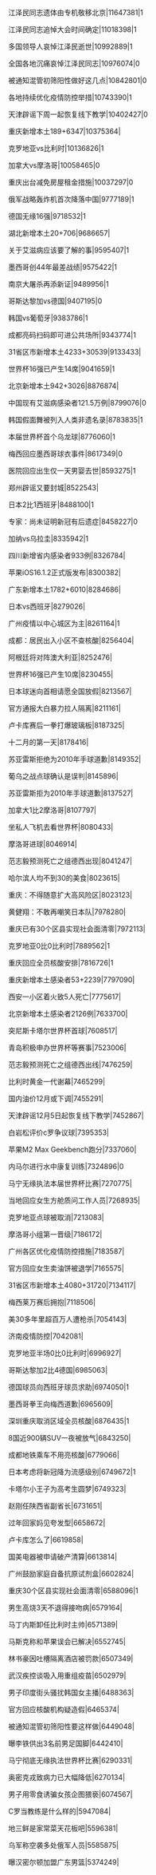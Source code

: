 江泽民同志遗体由专机敬移北京|11647381|1

江泽民同志追悼大会时间确定|11018398|1

多国领导人哀悼江泽民逝世|10992889|1

全国各地沉痛哀悼江泽民同志|10976074|0

被通知混管初筛阳性做好这几点|10842801|0

各地持续优化疫情防控举措|10743390|1

天津辟谣下周一起恢复线下教学|10402427|0

重庆新增本土189+6347|10375364|

克罗地亚vs比利时|10136826|1

加拿大vs摩洛哥|10058465|0

重庆出台减免房屋租金措施|10037297|0

俄军战略轰炸机首次降落中国|9777189|1

德国无缘16强|9718532|1

湖北新增本土20+706|9686657|

关于艾滋病应该要了解的事|9595407|1

墨西哥创44年最差战绩|9575422|1

南京大屠杀再添新证|9489956|1

哥斯达黎加vs德国|9407195|0

韩国vs葡萄牙|9383786|1

成都亮码扫码即可进公共场所|9343774|1

31省区市新增本土4233+30539|9133433|

世界杯16强已产生14席|9041659|1

北京新增本土942+3026|8876874|

中国现有艾滋病感染者121.5万例|8799076|0

韩国假面舞被列入人类非遗名录|8783835|1

本届世界杯首个乌龙球|8776060|1

梅西回应墨西哥球衣事件|8617349|0

医院回应出生仅一天男婴去世|8593275|1

郑州辟谣又要封城|8522543|

日本2比1西班牙|8488100|1

专家：尚未证明新冠有后遗症|8458227|0

加纳vs乌拉圭|8335942|1

四川新增省内感染者933例|8326784|

苹果iOS16.1.2正式版发布|8300382|

广东新增本土1782+6010|8284686|

日本vs西班牙|8279026|

广州疫情以中心城区为主|8261164|1

成都：居民出入小区不查核酸|8256404|

阿根廷将对阵澳大利亚|8252476|

世界杯16强已产生10席|8230455|

日本球迷向首相请愿全国放假|8213567|

官方通报大白暴力拉人隔离|8211161|

卢卡库赛后一拳打爆玻璃板|8187325|

十二月的第一天|8178416|

苏亚雷斯拒绝为2010年手球道歉|8149352|

葡乌之战点球确认是误判|8145896|

苏亚雷斯拒为2010年手球道歉|8137527|

加拿大1比2摩洛哥|8107797|

坐私人飞机去看世界杯|8080433|

摩洛哥进球|8046914|

范志毅预测死亡之组德西出现|8041247|

哈尔滨人均不到30的美食|8023615|

重庆：不得随意扩大高风险区|8023123|

黄健翔：不敢再嘲笑日本队|7978280|

重庆已有30个区县实现社会面清零|7972113|

克罗地亚0比0比利时|7889562|1

重庆回应全员核酸安排|7816726|1

重庆新增本土感染者53+2239|7797090|

西安一小区着火致5人死亡|7775617|

北京新增本土感染者2126例|7633700|

突尼斯卡塔尔世界杯首球|7608517|

青岛积极申办世界杯等赛事|7523006|

范志毅预测死亡之组德西出线|7476259|

比利时黄金一代谢幕|7465299|

国内油价12月或下调|7455291|

天津辟谣12月5日起恢复线下教学|7452867|

白岩松评价c罗争议球|7395353|

苹果M2 Max Geekbench跑分|7337060|

内马尔进行水中康复训练|7324896|0

马宁无缘执法本届世界杯比赛|7270775|

当地回应女生方舱质问工作人员|7268935|

克罗地亚点球被取消|7213083|

摩洛哥小组第一晋级|7186172|

广州各区优化疫情防控措施|7183587|

官方回应女生卖油饼被退学|7165575|

31省区市新增本土4080+31720|7134117|

梅西莱万赛后拥抱|7118506|

美30多年里超百万人遭枪杀|7054143|

济南疫情防控|7042081|

克罗地亚半场0比0比利时|6996927|

哥斯达黎加2比4德国|6985063|

德国球员向西班牙球员求助|6974050|1

墨西哥拳王向梅西道歉|6965609|

深圳重庆取消区域全员核酸|6876435|1

8国近900辆SUV一夜被放气|6843250|

成都地铁乘车不用亮核酸|6779066|

日本考虑将新冠降为流感级别|6749672|1

卡塔尔小王子为高考生圆梦|6749323|

赵刚任陕西省副省长|6731651|

过年回家妈见夸发型|6658672|

卢卡库怎么了|6619858|

国美电器被申请破产清算|6613814|

广州鼓励家庭自备抗原试剂盒|6602824|

重庆30个区县实现社会面清零|6588096|1

男生高烧3天不退得接吻病|6579164|

马丁内斯卸任比利时主帅|6571389|

马斯克称和苹果误会已解决|6552745|

林书豪因吐槽隔离酒店被罚款|6507349|

武汉疾控谈吸入用重组疫苗|6502979|

男子印度街头骚扰韩国女主播|6488363|

官方回应核酸机构疑造假|6465374|

被通知混管初筛阳性要这样做|6449048|

曝李铁供出3名前男足国脚|6442410|

马宁彻底无缘执法世界杯比赛|6290331|

奥密克戎致病力已大幅降低|6270134|

男子用零食诱骗女孩企图猥亵|6074567|

C罗当教练是什么样的|5947084|

地三鲜是家常菜天花板吧|5596381|

乌军称空袭多处俄军人员|5585875|

曝汉密尔顿加盟广东男篮|5374249|

